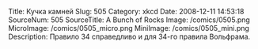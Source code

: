 Title: Кучка камней 
Slug: 505 
Category: xkcd 
Date: 2008-12-11 14:53:18 
SourceNum: 505 
SourceTitle: A Bunch of Rocks 
Image: /comics/0505.png 
MicroImage: /comics/0505_micro.png 
MiniImage: /comics/0505_mini.png 
Description: Правило 34 справедливо и для 34-го правила Вольфрама. 

